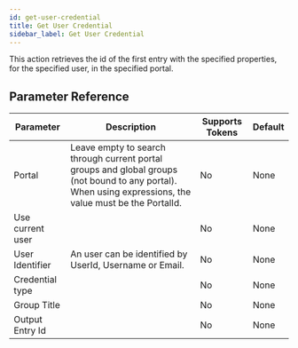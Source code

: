 ```yaml
---
id: get-user-credential
title: Get User Credential
sidebar_label: Get User Credential
---
```



This action retrieves the id of the first entry with the specified properties, for the specified user, in the specified portal.

## Parameter Reference
| Parameter | Description | Supports Tokens | Default |
| -- | -- | -- | -- |
| Portal | Leave empty to search through current portal groups and global groups (not bound to any portal). When using expressions, the value must be the PortalId. | No | None |
| Use current user |  | No | None |
| User Identifier | An user can be identified by UserId, Username or Email. | No | None |
| Credential type |  | No | None |
| Group Title |  | No | None |
| Output Entry Id |  | No | None |
